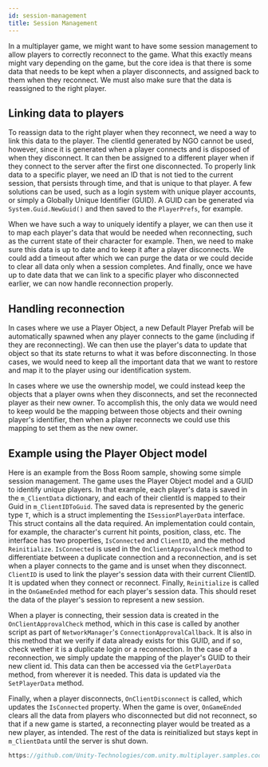 ```yaml
---
id: session-management
title: Session Management
---
```

In a multiplayer game, we might want to have some session management to allow players to correctly reconnect to the game. What this exactly means might vary depending on the game, but the core idea is that there is some data that needs to be kept when a player disconnects, and assigned back to them when they reconnect. We must also make sure that the data is reassigned to the right player.

## Linking data to players
To reassign data to the right player when they reconnect, we need a way to link this data to the player. The clientId generated by NGO cannot be used, however, since it is generated when a player connects and is disposed of when they disconnect. It can then be assigned to a different player when if they connect to the server after the first one disconnected. To properly link data to a specific player, we need an ID that is not tied to the current session, that persists through time, and that is unique to that player. A few solutions can be used, such as a login system with unique player accounts, or simply a Globally Unique Identifier (GUID). A GUID can be generated via `System.Guid.NewGuid()` and then saved to the `PlayerPrefs`, for example.

When we have such a way to uniquely identify a player, we can then use it to map each player's data that would be needed when reconnecting, such as the current state of their character for example. Then, we need to make sure this data is up to date and to keep it after a player disconnects. We could add a timeout after which we can purge the data or we could decide to clear all data only when a session completes. And finally, once we have up to date data that we can link to a specific player who disconnected earlier, we can now handle reconnection properly.

## Handling reconnection
In cases where we use a Player Object, a new Default Player Prefab will be automatically spawned when any player connects to the game (including if they are reconnecting). We can then use the player's data to update that object so that its state returns to what it was before disconnecting. In those cases, we would need to keep all the important data that we want to restore and map it to the player using our identification system.

In cases where we use the ownership model, we could instead keep the objects that a player owns when they disconnects, and set the reconnected player as their new owner. To accomplish this, the only data we would need to keep would be the mapping between those objects and their owning player's identifier, then when a player reconnects we could use this mapping to set them as the new owner.

## Example using the Player Object model
Here is an example from the Boss Room sample, showing some simple session management. The game uses the Player Object model and a GUID to identify unique players. In that example, each player's data is saved in the `m_ClientData` dictionary, and each of their clientId is mapped to their Guid in `m_ClientIDToGuid`. The saved data is represented by the generic type `T`, which is a struct implementing the `ISessionPlayerData` interface. This struct contains all the data required. An implementation could contain, for example, the character's current hit points, position, class, etc. The interface has two properties, `IsConnected` and `ClientID`, and the method `Reinitialize`. `IsConnected` is used in the `OnClientApprovalCheck` method to differentiate between a duplicate connection and a reconnection, and is set when a player connects to the game and is unset when they disconnect. `ClientID` is used to link the player's session data with their current ClientID. It is updated when they connect or reconnect. Finally, `Reinitialize` is called in the `OnGameEnded` method for each player's session data. This should reset the data of the player's session to represent a new session.

When a player is connecting, their session data is created in the `OnClientApprovalCheck` method, which in this case is called by another script as part of `NetworkManager`'s `ConnectionApprovalCallback`. It is also in this method that we verify if data already exists for this GUID, and if so, check wether it is a duplicate login or a reconnection. In the case of a reconnection, we simply update the mapping of the player's GUID to their new client id. This data can then be accessed via the `GetPlayerData` method, from wherever it is needed. This data is updated via the `SetPlayerData` method.

Finally, when a player disconnects, `OnClientDisconnect` is called, which updates the `IsConnected` property. When the game is over, `OnGameEnded` clears all the data from players who disconnected but did not reconnect, so that if a new game is started, a reconnecting player would be treated as a new player, as intended. The rest of the data is reinitialized but stays kept in `m_ClientData` until the server is shut down.

```csharp reference
https://github.com/Unity-Technologies/com.unity.multiplayer.samples.coop/blob/develop/Assets/BossRoom/Scripts/Shared/Net/ConnectionManagement/SessionManager.cs
```